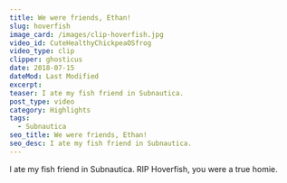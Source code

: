 ```yaml
---
title: We were friends, Ethan!
slug: hoverfish
image_card: /images/clip-hoverfish.jpg
video_id: CuteHealthyChickpeaOSfrog
video_type: clip
clipper: ghosticus
date: 2018-07-15
dateMod: Last Modified
excerpt:
teaser: I ate my fish friend in Subnautica.
post_type: video
category: Highlights
tags:
  - Subnautica
seo_title: We were friends, Ethan!
seo_desc: I ate my fish friend in Subnautica.
---
```

I ate my fish friend in Subnautica. RIP Hoverfish, you were a true homie.
